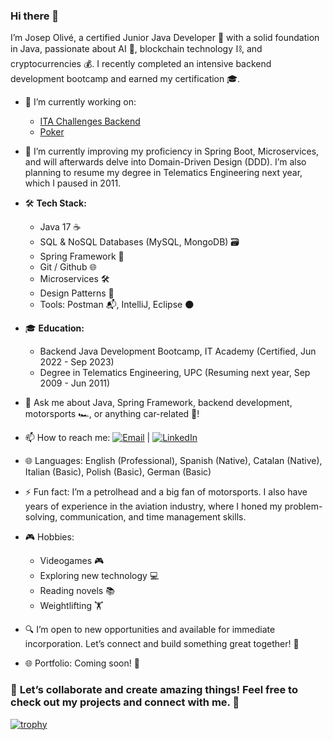 ### Hi there 👋

I’m Josep Olivé, a certified Junior Java Developer 🚀 with a solid foundation in Java, passionate about AI 🤖, blockchain technology ⛓, and cryptocurrencies 💰. I recently completed an intensive backend development bootcamp and earned my certification 🎓.

- 🔭 I’m currently working on:
  - [ITA Challenges Backend](https://github.com/IT-Academy-BCN/ita-challenges-backend)
  - [Poker](https://github.com/JosepOli/Poker)

- 🌱 I’m currently improving my proficiency in Spring Boot, Microservices, and will afterwards delve into Domain-Driven Design (DDD). I’m also planning to resume my degree in Telematics Engineering next year, which I paused in 2011.

- 🛠 **Tech Stack:**
   - Java 17 ☕
   - SQL & NoSQL Databases (MySQL, MongoDB) 🗃
   - Spring Framework 🍃
   - Git / Github 🌐
   - Microservices 🛠
   - Design Patterns 🧩
   - Tools: Postman 📬, IntelliJ, Eclipse 🌑

- 🎓 **Education:**
   - Backend Java Development Bootcamp, IT Academy (Certified, Jun 2022 - Sep 2023)
   - Degree in Telematics Engineering, UPC (Resuming next year, Sep 2009 - Jun 2011)

- 💬 Ask me about Java, Spring Framework, backend development, motorsports 🏎, or anything car-related 🚗!

- 📫 How to reach me: [![Email](https://img.shields.io/badge/Email-Contact-brightgreen?style=flat-square&logo=gmail)](mailto:josepolive89@gmail.com) | [![LinkedIn](https://img.shields.io/badge/LinkedIn-Connect-blue?style=flat-square&logo=linkedin)](https://www.linkedin.com/in/josepoldi/)

- 🌐 Languages: English (Professional), Spanish (Native), Catalan (Native), Italian (Basic), Polish (Basic), German (Basic)

- ⚡ Fun fact: I’m a petrolhead and a big fan of motorsports. I also have years of experience in the aviation industry, where I honed my problem-solving, communication, and time management skills.

- 🎮 Hobbies:
   - Videogames 🎮
   - Exploring new technology 💻
   - Reading novels 📚
   - Weightlifting 🏋️

- 🔍 I’m open to new opportunities and available for immediate incorporation. Let’s connect and build something great together! 🤝

- 🌐 Portfolio: Coming soon! 🚀

### 🌟 **Let’s collaborate and create amazing things! Feel free to check out my projects and connect with me.** 🌟


[![trophy](https://github-profile-trophy.vercel.app/?username=JosepOli)](https://github.com/ryo-ma/github-profile-trophy)

